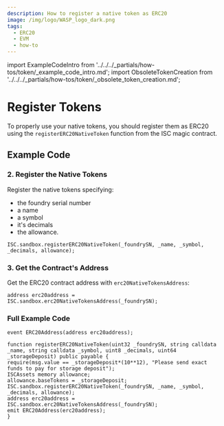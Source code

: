 ```yaml
---
description: How to register a native token as ERC20
image: /img/logo/WASP_logo_dark.png
tags:
  - ERC20
  - EVM
  - how-to
---
```

import ExampleCodeIntro from '../../../_partials/how-tos/token/_example_code_intro.md';
import ObsoleteTokenCreation from '../../../_partials/how-tos/token/_obsolete_token_creation.md';

# Register Tokens

<ObsoleteTokenCreation/>

To properly use your native tokens, you should register them as ERC20 using the `registerERC20NativeToken` function from the ISC magic contract.

## Example Code

<ExampleCodeIntro/>


###  2. Register the Native Tokens

Register the native tokens specifying:
* the foundry serial number
* a name
* a symbol
* it's decimals 
* the allowance.
```solidity
ISC.sandbox.registerERC20NativeToken(_foundrySN, _name, _symbol, _decimals, allowance);
```

###  3. Get the Contract's Address

Get the ERC20 contract address with `erc20NativeTokensAddress`:

```solidity
address erc20address = ISC.sandbox.erc20NativeTokensAddress(_foundrySN);
```

### Full Example Code

```solidity
event ERC20Address(address erc20address);

function registerERC20NativeToken(uint32 _foundrySN, string calldata _name, string calldata _symbol, uint8 _decimals, uint64 _storageDeposit) public payable {
require(msg.value == _storageDeposit*(10**12), "Please send exact funds to pay for storage deposit");
ISCAssets memory allowance;
allowance.baseTokens = _storageDeposit;
ISC.sandbox.registerERC20NativeToken(_foundrySN, _name, _symbol, _decimals, allowance);
address erc20address = ISC.sandbox.erc20NativeTokensAddress(_foundrySN);
emit ERC20Address(erc20address);
}
```
